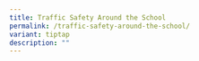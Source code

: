 ```yaml
---
title: Traffic Safety Around the School
permalink: /traffic-safety-around-the-school/
variant: tiptap
description: ""
---
```

